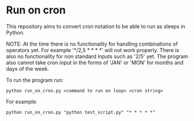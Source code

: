 # Run on cron

This repository aims to convert cron notation to be able to run as sleeps in Python.

NOTE: At the time there is no functionality for handling combinations of operators yet. For example '\*/2,5 \* \* \* \*' will not work properly.
There is also no functionality for non standard inputs such as '2/5' yet.
The program also cannot take cron input in the forms of 'JAN' or 'MON' for months and days of the week.

To run the program run:

```
python run_on_cron.py <command to run on loop> <cron string>
```

For example:

```
python run_on_cron.py "python test_script.py" "* * * * *"
```
